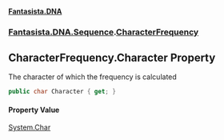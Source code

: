 #### [Fantasista.DNA](index.md 'index')
### [Fantasista.DNA.Sequence](Fantasista.DNA.Sequence.md 'Fantasista.DNA.Sequence').[CharacterFrequency](Fantasista.DNA.Sequence.CharacterFrequency.md 'Fantasista.DNA.Sequence.CharacterFrequency')

## CharacterFrequency.Character Property

The character of which the frequency is calculated

```csharp
public char Character { get; }
```

#### Property Value
[System.Char](https://docs.microsoft.com/en-us/dotnet/api/System.Char 'System.Char')